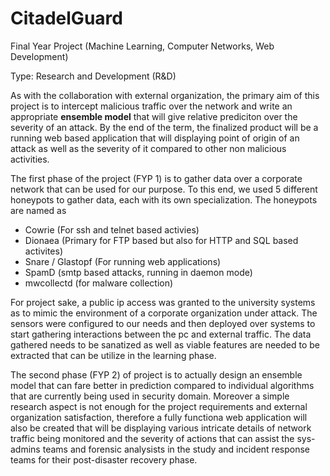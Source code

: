 # CitadelGuard
Final Year Project (Machine Learning, Computer Networks, Web Development)

Type: Research and Development (R&D)

As with the collaboration with external organization, the primary aim of this project is to intercept malicious traffic over the network and write an appropriate **ensemble model** that will give relative prediciton over the severity of an attack. By the end of the term, the finalized product will be a running web based application that will displaying point of origin of an attack as well as the severity of it compared to other non malicious activities.

The first phase of the project (FYP 1) is to gather data over a corporate network that can be used for our purpose. To this end, we used 5 different honeypots to gather data, each with its own specialization. The honeypots are named as
* Cowrie (For ssh and telnet based activies)
* Dionaea (Primary for FTP based but also for HTTP and SQL based activites)
* Snare / Glastopf (For running web applications)
* SpamD (smtp based attacks, running in daemon mode)
* mwcollectd (for malware collection)

For project sake, a public ip access was granted to the university systems as to mimic the environment of a corporate organization under attack. The sensors were configured to our needs and then deployed over systems to start gathering interactions between the pc and external traffic. The data gathered needs to be sanatized as well as viable features are needed to be extracted that can be utilize in the learning phase.

The second phase (FYP 2) of project is to actually design an ensemble model that can fare better in prediction compared to individual algorithms that are currently being used in security domain. Moreover a simple research aspect is not enough for the project requirements and external organization satisfaction, therefore a fully functiona web application will also be created that will be displaying various intricate details of network traffic being monitored and the severity of actions that can assist the sys-admins teams and forensic analysists in the study and incident response teams for their post-disaster recovery phase.
